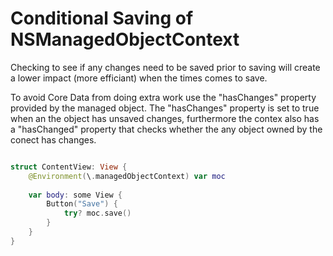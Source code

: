 # Conditional Saving of NSManagedObjectContext

Checking to see if any changes need to be saved prior to saving will create a lower impact (more efficiant) when the times comes to save.

To avoid Core Data from doing extra work use the "hasChanges" property provided by the managed object. The "hasChanges" property is set to true when
an the object has unsaved changes, furthermore the contex also has a "hasChanged" property that checks whether the any object owned by the conect has changes.

``` swift

struct ContentView: View {
    @Environment(\.managedObjectContext) var moc
    
    var body: some View {
        Button("Save") {
            try? moc.save()
        }
    }
}


```
